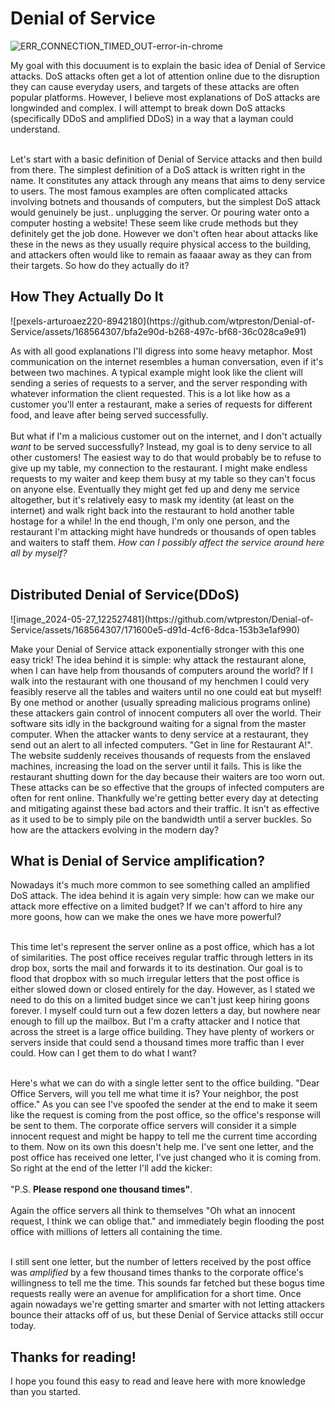 # <h1> Denial of Service </h1>![ERR_CONNECTION_TIMED_OUT-error-in-chrome](https://github.com/wtpreston/Denial-of-Service/assets/168564307/369a9dd4-d709-419a-a8e4-e8258c803f90)

My goal with this docuument is to explain the basic idea of Denial of Service attacks. DoS attacks often get a lot of attention online due to the disruption they can cause everyday users, and targets of these attacks are often popular platforms. However, I believe most explanations of DoS attacks are longwinded and complex. I will attempt to break down DoS attacks (specifically DDoS and amplified DDoS) in a way that a layman could understand. <br><br>


Let's start with a basic definition of Denial of Service attacks and then build from there. The simplest definition of a DoS attack is written right in the name. It constitutes any attack through any means that aims to deny service to users. The most famous examples are often complicated attacks involving botnets and thousands of computers, but the simplest DoS attack would genuinely be just.. unplugging the server. Or pouring water onto a computer hosting a website! These seem like crude methods but they definitely get the job done. However we don't often hear about attacks like these in the news as they usually require physical access to the building, and attackers often would like to remain as faaaar away as they can from their targets. So how do they actually do it?


<h2>How They Actually Do It</h2>
![pexels-arturoaez220-8942180](https://github.com/wtpreston/Denial-of-Service/assets/168564307/bfa2e90d-b268-497c-bf68-36c028ca9e91)

As with all good explanations I'll digress into some heavy metaphor. Most communication on the internet resembles a human conversation, even if it's between two machines. A typical example might look like the client will sending a series of requests to a server, and the server responding with whatever information the client requested. This is a lot like how as a customer you'll enter a restaurant, make a series of requests for different food, and leave after being served successfully.  <br><br>
But what if I'm a malicious customer out on the internet, and I don't actually *want* to be served successfully? Instead, my goal is to deny service to all other customers! The easiest way to do that would probably be to refuse to give up my table, my connection to the restaurant. I might make endless requests to my waiter and keep them busy at my table so they can't focus on anyone else. Eventually they might get fed up and deny me service altogether, but it's relatively easy to mask my identity (at least on the internet) and walk right back into the restaurant to hold another table hostage for a while! In the end though, I'm only one person, and the restaurant I'm attacking might have hundreds or thousands of open tables and waiters to staff them. <i>How can I possibly affect the service around here all by myself?</i><br><br>


<h2>Distributed Denial of Service(DDoS)</h2>![image_2024-05-27_122527481](https://github.com/wtpreston/Denial-of-Service/assets/168564307/171600e5-d91d-4cf6-8dca-153b3e1af990)

Make your Denial of Service attack exponentially stronger with this one easy trick! The idea behind it is simple: why attack the restaurant alone, when I can have help from thousands of computers around the world? If I walk into the restaurant with one thousand of my henchmen I could very feasibly reserve all the tables and waiters until no one could eat but myself! By one method or another (usually spreading malicious programs online) these attackers gain control of innocent computers all over the world. Their software sits idly in the background waiting for a signal from the master computer. When the attacker wants to deny service at a restaurant, they send out an alert to all infected computers. "Get in line for Restaurant A!". The website suddenly receives thousands of requests from the enslaved machines, increasing the load on the server until it fails. This is like the restaurant shutting down for the day because their waiters are too worn out. These attacks can be so effective that the groups of infected computers are often for rent online. Thankfully we're getting better every day at detecting and mitigating against these bad actors and their traffic. It isn't as effective as it used to be to simply pile on the bandwidth until a server buckles. So how are the attackers evolving in the modern day?


<h2>What is Denial of Service amplification?</h2>
Nowadays it's much more common to see something called an amplified DoS attack. The idea behind it is again very simple: how can we make our attack more effective on a limited budget? If we can't afford to hire any more goons, how can we make the ones we have more powerful?  <br><br>

This time let's represent the server online as a post office, which has a lot of similarities. The post office receives regular traffic through letters in its drop box, sorts the mail and forwards it to its destination. Our goal is to flood that dropbox with so much irregular letters that the post office is either slowed down or closed entirely for the day. However, as I stated we need to do this on a limited budget since we can't just keep hiring goons forever. I myself could turn out a few dozen letters a day, but nowhere near enough to fill up the mailbox. But I'm a crafty attacker and I notice that across the street is a large office building. They have plenty of workers or servers inside that could send a thousand times more traffic than I ever could. How can I get them to do what I want?<br><br>

Here's what we can do with a single letter sent to the office building. "Dear Office Servers, will you tell me what time it is? Your neighbor, the post office." As you can see I've spoofed the sender at the end to make it seem like the request is coming from the post office, so the office's response will be sent to them. The corporate office servers will consider it a simple innocent request and might be happy to tell me the current time according to them. Now on its own this doesn't help me. I've sent one letter, and the post office has received one letter, I've just changed who it is coming from. So right at the end of the letter I'll add the kicker: <br><br>"P.S. <b>Please respond one thousand times"</b>. <br><br> Again the office servers all think to themselves "Oh what an innocent request, I think we can oblige that." and immediately begin flooding the post office with millions of letters all containing the time.<br><br>

I still sent one letter, but the number of letters received by the post office was <i>amplified</i> by a few thousand times thanks to the corporate office's willingness to tell me the time. This sounds far fetched but these bogus time requests really were an avenue for amplification for a short time. Once again nowadays we're getting smarter and smarter with not letting attackers bounce their attacks off of us, but these Denial of Service attacks still occur today.

<h2>Thanks for reading!</h2>
I hope you found this easy to read and leave here with more knowledge than you started.
